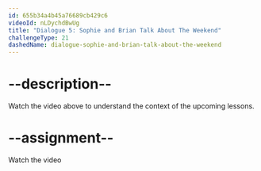 ```yaml
---
id: 655b34a4b45a76689cb429c6
videoId: nLDychdBwUg
title: "Dialogue 5: Sophie and Brian Talk About The Weekend"
challengeType: 21
dashedName: dialogue-sophie-and-brian-talk-about-the-weekend
---
```


# --description--

Watch the video above to understand the context of the upcoming lessons.

# --assignment--

Watch the video
